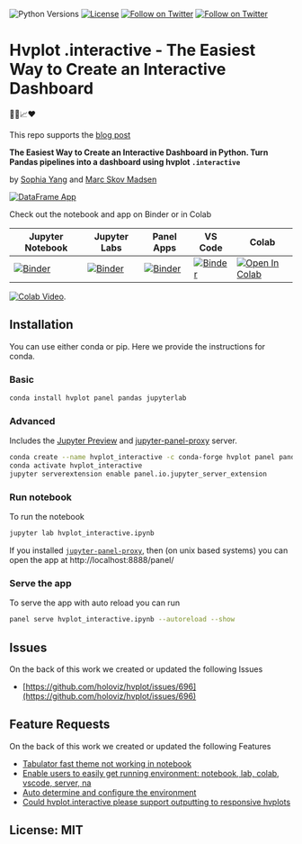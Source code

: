 ![Python Versions](https://img.shields.io/badge/python-3.7%20%7C%203.8%20%7C%203.9-blue) [![License](https://img.shields.io/badge/License-MIT-blue.svg)](https://opensource.org/licenses/MIT) [![Follow on Twitter](https://img.shields.io/twitter/follow/sophiamyang.svg?style=social)](https://twitter.com/sophiamyang) [![Follow on Twitter](https://img.shields.io/twitter/follow/MarcSkovMadsen.svg?style=social)](https://twitter.com/MarcSkovMadsen)

# Hvplot .interactive - The Easiest Way to Create an Interactive Dashboard

🐍🐼📈❤️

This repo supports the [blog post](https://sophiamyang.medium.com/the-easiest-way-to-create-an-interactive-dashboard-in-python-77440f2511d1?sk=e1ea8c40c090cdbe7689333267f73b25)

**The Easiest Way to Create an Interactive Dashboard in Python. Turn Pandas pipelines into a
dashboard using hvplot `.interactive`**

by [Sophia Yang](https://twitter.com/sophiamyang) and [Marc Skov Madsen](https://twitter.com/MarcSkovMadsen)

[![DataFrame App](assets/easy-dataframe-exploration.gif)](https://mybinder.org/v2/gh/sophiamyang/hvplot_interactive/HEAD?urlpath=lab/tree/hvplot_interactive.ipynb)

Check out the notebook and app on Binder or in Colab

| Jupyter Notebook | Jupyter Labs | Panel Apps | VS Code | Colab |
| - | - | - | - | - |
| [![Binder](https://mybinder.org/badge_logo.svg)](https://mybinder.org/v2/gh/sophiamyang/hvplot_interactive/HEAD?filepath=hvplot_interactive.ipynb) | [![Binder](https://mybinder.org/badge_logo.svg)](https://mybinder.org/v2/gh/sophiamyang/hvplot_interactive/HEAD?urlpath=lab/tree/hvplot_interactive.ipynb) | [![Binder](https://mybinder.org/badge_logo.svg)](https://mybinder.org/v2/gh/sophiamyang/hvplot_interactive/HEAD?urlpath=panel) | [![Binder](https://mybinder.org/badge_logo.svg)](https://mybinder.org/v2/gh/sophiamyang/hvplot_interactive/HEAD?urlpath=vscode) | [![Open In Colab](https://colab.research.google.com/assets/colab-badge.svg)](https://colab.research.google.com/github/sophiamyang/hvplot_interactive/blob/HEAD/hvplot_interactive.ipynb)

[![Colab Video](assets/hvplot-example-colab.gif)](https://colab.research.google.com/github/sophiamyang/hvplot_interactive/blob/HEAD/hvplot_interactive.ipynb).

## Installation

You can use either conda or pip. Here we provide the instructions for conda.

### Basic

```bash
conda install hvplot panel pandas jupyterlab
```

### Advanced

Includes the [Jupyter Preview](https://blog.holoviz.org/panel_0.12.0.html#JupyterLab-previews) and [jupyter-panel-proxy](https://github.com/holoviz/jupyter-panel-proxy) server.

```bash
conda create --name hvplot_interactive -c conda-forge hvplot panel pandas jupyterlab jupyter-panel-proxy
conda activate hvplot_interactive
jupyter serverextension enable panel.io.jupyter_server_extension
```

### Run notebook

To run the notebook

```bash
jupyter lab hvplot_interactive.ipynb
```

If you installed [`jupyter-panel-proxy`](https://github.com/holoviz/jupyter-panel-proxy), then (on unix based systems) you can open the app at
http://localhost:8888/panel/

### Serve the app

To serve the app with auto reload you can run

```bash
panel serve hvplot_interactive.ipynb --autoreload --show
```

## Issues

On the back of this work we created or updated the following Issues

- [https://github.com/holoviz/hvplot/issues/696](https://github.com/holoviz/hvplot/issues/696)

## Feature Requests

On the back of this work we created or updated the following Features

- [Tabulator fast theme not working in notebook](https://github.com/holoviz/panel/issues/3104)
- [Enable users to easily get running environment: notebook, lab, colab, vscode, server, na](https://github.com/holoviz/panel/issues/3103)
- [Auto determine and configure the environment](https://github.com/holoviz/panel/issues/2242#issuecomment-1013609253)
- [Could hvplot.interactive please support outputting to responsive hvplots](https://github.com/holoviz/hvplot/issues/695)

## License: MIT
